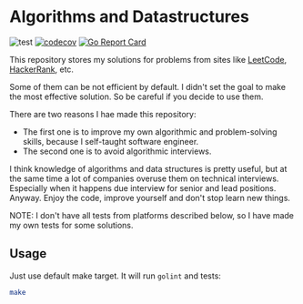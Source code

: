 # Algorithms and Datastructures

![test](https://github.com/idexter/algorithms-and-datastructures/workflows/test/badge.svg)
[![codecov](https://codecov.io/gh/idexter/algorithms-and-datastructures/branch/master/graph/badge.svg?token=LHA4hN5boC)](codecov)
[![Go Report Card](https://goreportcard.com/badge/github.com/idexter/algorithms-and-datastructures?master)](https://goreportcard.com/report/github.com/idexter/algorithms-and-datastructures)

This repository stores my solutions for problems from sites like [LeetCode](https://leetcode.com), [HackerRank](https://hackerrank.com), etc.

Some of them can be not efficient by default. I didn't set the goal to make the most effective solution. So be careful if you decide to use them.

There are two reasons I hae made this repository:
- The first one is to improve my own algorithmic and problem-solving skills, because I self-taught software engineer.
- The second one is to avoid algorithmic interviews.

I think knowledge of algorithms and data structures is pretty useful, but at the same time a lot of companies overuse them on technical interviews.
Especially when it happens due interview for senior and lead positions. Anyway. Enjoy the code, improve yourself and don't stop learn new things.

NOTE: I don't have all tests from platforms described below, so I have made my own tests for some solutions.

## Usage

Just use default make target.
It will run `golint` and tests:

```bash
make
```
